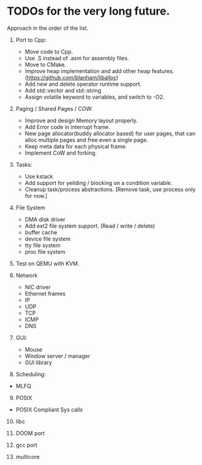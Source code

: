 # TODOs for the very long future. 

Approach in the order of the list.

1. Port to Cpp:
   - Move code to Cpp.
   - Use .S instead of .asm for assembly files.
   - Move to CMake.
   - Improve heap implementation and add other heap features. (<https://github.com/blanham/liballoc>)
   - Add new and delete operator runtime support.
   - Add std::vector and std::string
   - Assign volatile keyword to variables, and switch to -O2. 
2. Paging / Shared Pages / COW:
   - Improve and design Memory layout properly.
   - Add Error code in interrupt frame.
   - New page allocator(buddy allocator based) for user pages, that can alloc multiple pages and free even a single page.
   - Keep meta data for each physical frame.
   - Implement CoW and forking.

3. Tasks:
   - Use kstack
   - Add support for yeilding / blocking on a condition variable.
   - Cleanup task/process abstractions. [Remove task, use process only for now.]

4. File System
   - DMA disk driver
   - Add ext2 file system support. (Read / write / delete)
   - buffer cache
   - device file system
   - tty file system
   - proc file system
  
5. Test on QEMU with KVM.

6. Network
   - NIC driver
   - Ethernet frames
   - IP
   - UDP
   - TCP
   - ICMP
   - DNS

7. GUI:
   - Mouse
   - Window server / manager
   - GUI library

8.  Scheduling:
   - MLFQ

9.  POSIX
   - POSIX Compliant Sys calls

10. libc

11. DOOM port

12. gcc port

13. multicore
